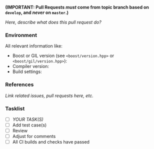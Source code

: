**(IMPORTANT: Pull Requests *must* come from topic branch based on `develop`, and *never* on `master`.)**

*Here, describe what does this pull request do?*

### Environment

All relevant information like:

- Boost or GIL version (see `<boost/version.hpp>` or `<boost/gil/version.hpp>`):
- Compiler version:
- Build settings:

### References

*Link related issues, pull requests here, etc.*

### Tasklist

- [ ] *YOUR TASK(S)*
- [ ] Add test case(s)
- [ ] Review
- [ ] Adjust for comments
- [ ] All CI builds and checks have passed
